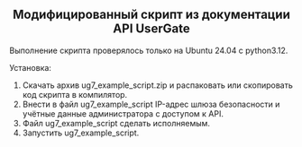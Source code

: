 <h2 align="center">Модифицированный скрипт из документации API UserGate</h2>

Выполнение скрипта проверялось только на Ubuntu 24.04 с python3.12.<br>

Установка:
1. Скачать архив ug7_example_script.zip и распаковать или скопировать код скрипта в компилятор.
2. Внести в файл ug7_example_script IP-адрес шлюза безопасности и учётные данные администратора с доступом к API.
3. Файл ug7_example_script сделать исполняемым.
4. Запустить ug7_example_script.
